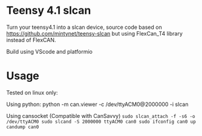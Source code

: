 # Teensy 4.1 slcan
Turn your teensy4.1 into a slcan device, source code based on https://github.com/mintynet/teensy-slcan but using FlexCan_T4 library instead of FlexCAN.

Build using VScode and platformio
# Usage
Tested on linux only:

Using python: 
python -m can.viewer -c /dev/ttyACM0@2000000 -i slcan

Using cansocket (Compatible with CanSavvy)
`sudo slcan_attach -f -s6 -o /dev/ttyACM0
sudo slcand -S 2000000 ttyACM0 can0
sudo ifconfig can0 up
candump can0`
